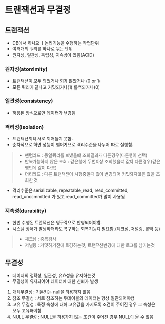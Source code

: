 # 트랜잭션과 무결정
## 트랜잭션
- DB에서 하나으 ㅣ논리기능을 수행하는 작업단위
- 여러개의 쿼리를 하나로 묶는 단위
- 원자성, 일관성, 독립성, 지속성이 있음(ACID)

### 원자성(atomimity)
- 트랜잭션이 모두 되었거나 되지 않았거나 (0 or 1)
- 모든 쿼리가 끝나고 커밋되거나(1) 롤백되거나(0)

### 일관성(consistency)
- 허용된 방식으로만 데이터가 변경됨

### 격리성(isolation)
- 트랜잭션끼리 서로 끼어들지 못함.
- 순차적으로 하면 성능이 떨어지므로 격리수준을 나누어 따로 실행함.
> - 팬텀리드 : 동일쿼리를 보냈을떄 조회결과가 다른경우(다른행이 선택)
> - 반복가능하지 않은 조회 : 같은행에 두번이상 조회했을떄 값이 다른경우(같은행인데 값이 다름)
> - 더티리드 : 다른 트랜잭션이 시행중일때 값이 변경되어 커밋되지않은 값을 조회한 것
- 격리수준은 serializable, repeatable_read, read_committed, read_uncommitted 가 있고 read_committed가 많이 사용됨

### 지속성(durability)
- 한번 수행된 트랜잭션은 영구적으로 반영되어야함.
- 시스템 장애가 발생하더라도 복구하는 회복기능이 필요함.(체크섬, 저널링, 롤백 등)
> - 체크섬 : 중복검사
> - 저널링 : 커밋하기전에 로깅하는것, 트랜잭션변경에 대한 로그를 남기는것

## 무결성
- 데이터의 정확성, 일관성, 유효성을 유지하는것
- 무결성이 유지되어야 데이터에 대한 신뢰가 발생
1. 개체무결성 : 기본키는 null을 허용하지 않음
2. 참조 무결성 : 서로 참조하는 두테이블의 데이터는 항상 일관되어야함
3. 고유 무결성 : 특정 속성에 대해 고유값을 가지도록 조건이 주어진 경우 그 속성은 모두 고유해야함.
4. NULL 무결성 : NULL을 허용하지 않는 조건이 주어진 경우 NULL이 올 수 없음